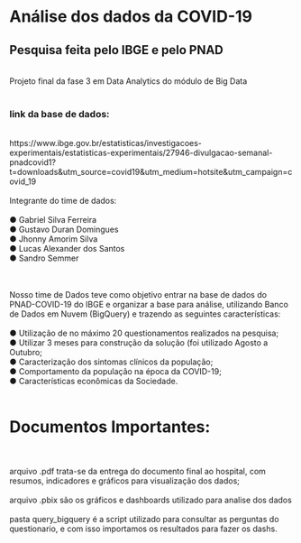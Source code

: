 # Análise dos dados da COVID-19
<h2>Pesquisa feita pelo IBGE e pelo PNAD</h2><br>
Projeto final da fase 3 em Data Analytics do módulo de Big Data<br><br>

<h3>link da base de dados:</h3> <br>
https://www.ibge.gov.br/estatisticas/investigacoes-experimentais/estatisticas-experimentais/27946-divulgacao-semanal-pnadcovid1?t=downloads&utm_source=covid19&utm_medium=hotsite&utm_campaign=covid_19 
<br><br>
Integrante do time de dados:<br><br>
● Gabriel Silva Ferreira<br>
● Gustavo Duran Domingues<br>
● Jhonny Amorim Silva<br>
● Lucas Alexander dos Santos<br>
● Sandro Semmer<br>
<br><br>

Nosso time de Dados teve como objetivo entrar na base de dados do
PNAD-COVID-19 do IBGE e organizar a base para análise, utilizando Banco de
Dados em Nuvem (BigQuery) e trazendo as seguintes características:<br><br>
● Utilização de no máximo 20 questionamentos realizados na pesquisa;<br>
● Utilizar 3 meses para construção da solução (foi utilizado Agosto a Outubro;<br>
● Caracterização dos sintomas clínicos da população;<br>
● Comportamento da população na época da COVID-19;<br>
● Características econômicas da Sociedade.<br><br>

<h1>Documentos Importantes:</h1><br><br>
arquivo .pdf trata-se da entrega do documento final ao hospital, com resumos, indicadores e gráficos para visualização dos dados;<br><br>
arquivo .pbix são os gráficos e dashboards utilizado para analise dos dados<br><br>
pasta query_bigquery é a script utilizado para consultar as perguntas do questionario, e com isso importamos os resultados para fazer os dashs.</b>
